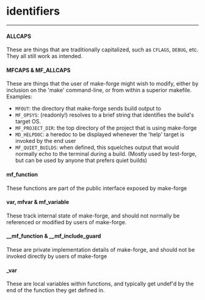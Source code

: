 

# identifiers
-----------

#### ALLCAPS
These are things that are traditionally capitalized, such as `CFLAGS`,
`DEBUG`, etc.  They all still work as intended.

#### MFCAPS & MF_ALLCAPS
These are things that the user of make-forge might wish to modify,
either by inclusion on the 'make' command-line, or from within a
superior makefile.  Examples:

* `MFOUT`: the directory that make-forge sends build output to
* `MF_OPSYS`: (readonly!) resolves to a brief string that identifies
  the build's target OS.
* `MF_PROJECT_DIR`: the top directory of the project that is using
  make-forge
* `MD_HELPDOC`: a heredoc to be displayed whenever the 'help' target
  is invoked by the end user
* `MF_QUIET_BUILDS`: when defined, this squelches output that would
  normally echo to the terminal during a build.  (Mostly used by
  test-forge, but can be used by anyone that prefers quiet builds)


#### mf_function
These functions are part of the public interface exposed by make-forge


#### var, mfvar & mf_variable
These track internal state of make-forge, and should not normally be
referenced or modified by users of make-forge.


#### __mf_function & __mf_include_guard
These are private implementation details of make-forge, and should not
be invoked directly by users of make-forge

#### _var
These are local variables within functions, and typically get
undef'd by the end of the function they get defined in.

